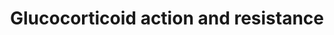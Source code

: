 ---
annotations:
- type: Pathway Ontology
  value: glucocorticoid signaling pathway
authors:
- Raymon
- MaintBot
- Khanspers
- Mkutmon
- Christine Chichester
description: The actions of glucocorticoid hormones are mediated by an intracellular
  receptor, the glucocorticoid receptor (GR). The mechanism of action of this ligand-inducible
  transcription factor is discussed, focusing on mechanisms of glucocorticoid resistance.
last-edited: 2016-08-08
organisms:
- Rattus norvegicus
redirect_from:
- /index.php/Pathway:WP1967
- /instance/WP1967
schema-jsonld:
- '@context': https://schema.org/
  '@id': https://wikipathways.github.io/pathways/WP1967.html
  '@type': Dataset
  creator:
    '@type': Organization
    name: WikiPathways
  description: The actions of glucocorticoid hormones are mediated by an intracellular
    receptor, the glucocorticoid receptor (GR). The mechanism of action of this ligand-inducible
    transcription factor is discussed, focusing on mechanisms of glucocorticoid resistance.
  keywords:
  - Agonist
  - hGRß
  - hGRα
  - Kinases
  - Antagonist
  - "hGRß\x9F"
  license: CC0
  name: Glucocorticoid action and resistance
seo: CreativeWork
title: Glucocorticoid action and resistance
wpid: WP1967
---